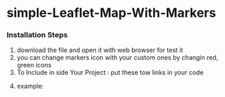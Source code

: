 <h1>simple-Leaflet-Map-With-Markers</h1>
<p>
	<h3>Installation Steps</h3>
	<ol>
		<li>download the file and open it with web browser for test it</li>
		<li>you can change markers icon with your custom ones by changin red, green icons</li>
		<li>To Include in side Your Project : put these tow links in your code </li>
		<p>
			 <link rel="stylesheet" href="https://unpkg.com/leaflet@1.4.0/dist/leaflet.css" integrity="sha512-puBpdR0798OZvTTbP4A8Ix/l+A4dHDD0DGqYW6RQ+9jxkRFclaxxQb/SJAWZfWAkuyeQUytO7+7N4QKrDh+drA==" crossorigin="" />
    <script src="https://unpkg.com/leaflet@1.4.0/dist/leaflet.js" integrity="sha512-QVftwZFqvtRNi0ZyCtsznlKSWOStnDORoefr1enyq5mVL4tmKB3S/EnC3rRJcxCPavG10IcrVGSmPh6Qw5lwrg==" crossorigin=""></script>
		</p>
		<li>
		example:
		</li>
		<code>
			<script>
				    
				    // here we set the center of the map.
				    var map = L.map('map').setView([35.092, 36.078], 7);
				    L.tileLayer('https://{s}.tile.openstreetmap.org/{z}/{x}/{y}.png', {
				        attribution: '&copy; <a href="https://www.openstreetmap.org/copyright">OpenStreetMap</a> contributors'
				    }).addTo(map);

				    var LeafIcon = L.Icon.extend({
				        options: {
				            shadowUrl: 'leaf-shadow.png',
				            iconSize: [38, 95],
				            shadowSize: [50, 64],
				            iconAnchor: [22, 94],
				            shadowAnchor: [4, 62],
				            popupAnchor: [-3, -76]
				        }
				    });
				    // here we set the icons we can change them with other images.
				    var greenIcon = new LeafIcon({ iconUrl: 'leaf-green.png' }),
				        redIcon = new LeafIcon({ iconUrl: 'leaf-red.png' }),
				        orangeIcon = new LeafIcon({ iconUrl: 'leaf-orange.png' });
				    // first location.
				    L.marker([35.092619, 36.0781583], { icon: greenIcon }).bindPopup("First Loc").addTo(map);
				    // second location.
				    L.marker([35.537489, 35.8298193], { icon: redIcon }).bindPopup("Second Loc").addTo(map);
				    // third location.
				    L.marker([33.511745, 36.1934849], { icon: orangeIcon }).bindPopup("third Loc").addTo(map);
  			  </script>
		</code>
	</ol>
</p>
